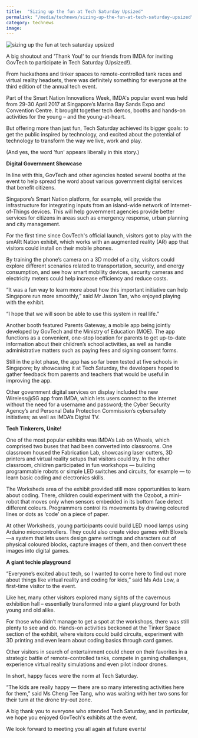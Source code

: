 ```yaml
---
title:  "Sizing up the fun at Tech Saturday Upsized"
permalink: "/media/technews/sizing-up-the-fun-at-tech-saturday-upsized"
category: technews
image: 
---
```


![sizing up the fun at tech saturday upsized](/images/technews/sizing-up-the-fun-at-tech-saturday-upsized-part-1.jpg)

A big shoutout and 'Thank You!' to our friends from IMDA for inviting GovTech to participate in Tech Saturday (Upsized!).

From hackathons and tinker spaces to remote-controlled tank races and virtual reality headsets, there was definitely something for everyone at the third edition of the annual tech event.

Part of the Smart Nation Innovations Week, IMDA's popular event was held from 29-30 April 2017 at Singapore’s Marina Bay Sands Expo and Convention Centre. It brought together tech demos, booths and hands-on activities for the young – and the young-at-heart.

But offering more than just fun, Tech Saturday achieved its bigger goals: to get the public inspired by technology, and excited about the potential of technology to transform the way we live, work and play.

(And yes, the word 'fun' appears liberally in this story.)


**Digital Government Showcase**

In line with this, GovTech and other agencies hosted several booths at the event to help spread the word about various government digital services that benefit citizens.

Singapore’s Smart Nation platform, for example, will provide the infrastructure for integrating inputs from an island-wide network of Internet-of-Things devices. This will help government agencies provide better services for citizens in areas such as emergency response, urban planning and city management.

For the first time since GovTech's official launch, visitors got to play with the smARt Nation exhibit, which works with an augmented reality (AR) app that visitors could install on their mobile phones.

By training the phone’s camera on a 3D model of a city, visitors could explore different scenarios related to transportation, security, and energy consumption, and see how smart mobility devices, security cameras and electricity meters could help increase efficiency and reduce costs.

“It was a fun way to learn more about how this important initiative can help Singapore run more smoothly,” said Mr Jason Tan, who enjoyed playing with the exhibit.

“I hope that we will soon be able to use this system in real life.”

Another booth featured Parents Gateway, a mobile app being jointly developed by GovTech and the Ministry of Education (MOE). The app functions as a convenient, one-stop location for parents to get up-to-date information about their children’s school activities, as well as handle administrative matters such as paying fees and signing consent forms.

Still in the pilot phase, the app has so far been tested at five schools in Singapore; by showcasing it at Tech Saturday, the developers hoped to gather feedback from parents and teachers that would be useful in improving the app.

Other government digital services on display included the new Wireless@SG app from IMDA, which lets users connect to the internet without the need for a username and password; the Cyber Security Agency’s and Personal Data Protection Commission’s cybersafety initiatives; as well as IMDA’s Digital TV.


**Tech Tinkerers, Unite!**

One of the most popular exhibits was IMDA’s Lab on Wheels, which comprised two buses that had been converted into classrooms. One classroom housed the Fabrication Lab, showcasing laser cutters, 3D printers and virtual reality setups that visitors could try. In the other classroom, children participated in fun workshops — building programmable robots or simple LED switches and circuits, for example — to learn basic coding and electronics skills.

The Worksheds area of the exhibit provided still more opportunities to learn about coding. There, children could experiment with the Ozobot, a mini-robot that moves only when sensors embedded in its bottom face detect different colours. Programmers control its movements by drawing coloured lines or dots as ‘code’ on a piece of paper.

At other Worksheds, young participants could build LED mood lamps using Arduino microcontrollers. They could also create video games with Bloxels—a system that lets users design game settings and characters out of physical coloured blocks, capture images of them, and then convert these images into digital games.


**A giant techie playground**

“Everyone’s excited about tech, so I wanted to come here to find out more about things like virtual reality and coding for kids,” said Ms Ada Low, a first-time visitor to the event. 

Like her, many other visitors explored many sights of the cavernous exhibition hall – essentially transformed into a giant playground for both young and old alike.

For those who didn’t manage to get a spot at the workshops, there was still plenty to see and do. Hands-on activities beckoned at the Tinker Space section of the exhibit, where visitors could build circuits, experiment with 3D printing and even learn about coding basics through card games.

Other visitors in search of entertainment could cheer on their favorites in a strategic battle of remote-controlled tanks, compete in gaming challenges, experience virtual reality simulations and even pilot indoor drones.

In short, happy faces were the norm at Tech Saturday.

“The kids are really happy — there are so many interesting activities here for them,” said Ms Cheng Tee Tang, who was waiting with her two sons for their turn at the drone try-out zone.

A big thank you to everyone who attended Tech Saturday, and in particular, we hope you enjoyed GovTech's exhibits at the event.

We look forward to meeting you all again at future events!
